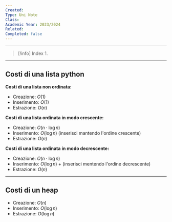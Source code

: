 ```yaml
---
Created: 
Type: Uni Note
Class: 
Academic Year: 2023/2024
Related: 
Completed: false
---
```

---

>[!info] Index
>1. 

---
## Costi di una lista python

**Costi di una lista non ordinata:**
- Creazione: $O(1)$
- Inserimento: $O(1)$
- Estrazione: $O(n)$

**Costi di una lista ordinata in modo crescente:**
- Creazione: $O(n \cdot \log n)$
- Inserimento: $O(\log n)$ (inserisci mantendo l'ordine crescente)
- Estrazione: $O(n)$

**Costi di una lista ordinata in modo decrescente:**
- Creazione: $O(n \cdot \log n)$
- Inserimento: $O(\log n)$ +  (inserisci mentendo l'ordine decrescente)
- Estrazione: $O(n)$

---
## Costi di un heap
- Creazione: $O(n)$
- Inserimento: $O(\log n)$
- Estrazione: $O(\log n)$

